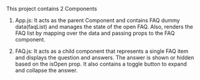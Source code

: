 This project contains 2 Components

1. App.js: It acts as the parent Component and contains FAQ dummy data(faqList) and manages the state of the open FAQ.
   Also, renders the FAQ list by mapping over the data and passing props to the FAQ component.

2. FAQ.js: It acts as a child component that represents a single FAQ item and displays the question and answers. The answer is shown or hidden based on the isOpen prop. It also contains a toggle button to expand and collapse the answer.
